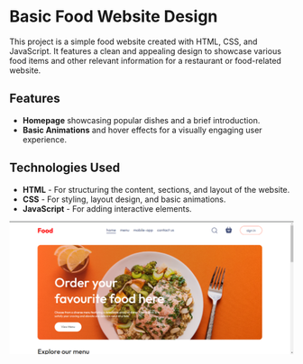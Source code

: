 # Basic Food Website Design

This project is a simple food website created with HTML, CSS, and JavaScript. It features a clean and appealing design to showcase various food items and other relevant information for a restaurant or food-related website.

## Features

- **Homepage** showcasing popular dishes and a brief introduction.
- **Basic Animations** and hover effects for a visually engaging user experience.

## Technologies Used

- **HTML** - For structuring the content, sections, and layout of the website.
- **CSS** - For styling, layout design, and basic animations.
- **JavaScript** - For adding interactive elements.


![Homepage Screenshot](src/assets/homepage.png)
